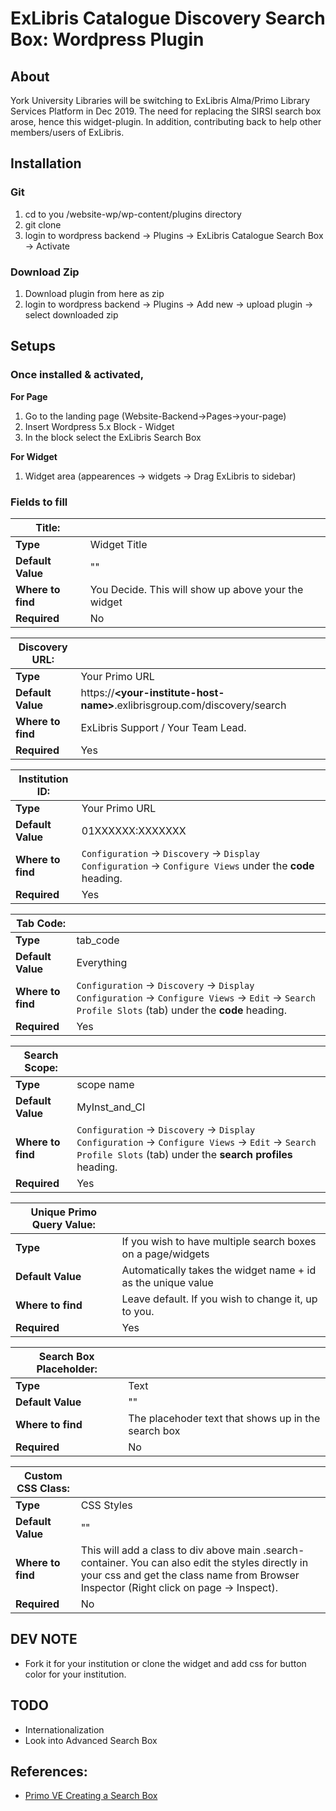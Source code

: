 # ExLibris Catalogue Discovery Search Box: Wordpress Plugin

## About
York University Libraries will be switching to ExLibris Alma/Primo Library Services Platform in Dec 2019. The need for replacing the SIRSI search box arose, hence this widget-plugin. In addition, contributing back to help other members/users of ExLibris.

## Installation
### Git

1. cd to you /website-wp/wp-content/plugins directory
2. git clone 
3. login to wordpress backend -> Plugins -> ExLibris Catalogue Search Box -> Activate

### Download Zip
1. Download plugin from here as zip
2. login to wordpress backend -> Plugins -> Add new -> upload plugin -> select downloaded zip

## Setups
### Once installed & activated, 

**For Page**

1. Go to the landing page (Website-Backend->Pages->your-page)
2. Insert Wordpress 5.x Block - Widget
3. In the block select the ExLibris Search Box

**For Widget**

1. Widget area (appearences -> widgets -> Drag ExLibris to sidebar)

### Fields to fill ###


| **Title:** ||
---------------------- | -------------
| **Type** | Widget Title |
| **Default Value** | "" 
| **Where to find** | You Decide. This will show up above your the widget
| **Required** | No |

| **Discovery URL:** ||
---------------------- | -------------
| **Type** | Your Primo URL |
| **Default Value** | https://**\<your-institute-host-name>**.exlibrisgroup.com/discovery/search
| **Where to find** | ExLibris Support / Your Team Lead.
| **Required** | Yes |

| **Institution ID:** ||
---------------------- | -------------
| **Type** | Your Primo URL |
| **Default Value** |  01XXXXXX:XXXXXXX |
| **Where to find** | ```Configuration``` -> ```Discovery``` -> ```Display Configuration``` -> ```Configure Views``` under the **code** heading. |
| **Required** | Yes |

| **Tab Code:** ||
---------------------- | -------------
| **Type** | tab\_code |
| **Default Value** | Everything |
| **Where to find** | ```Configuration``` -> ```Discovery``` -> ```Display Configuration``` -> ```Configure Views``` -> ```Edit``` -> ```Search Profile Slots``` (tab) under the **code** heading.
| **Required** | Yes |

| **Search Scope:** ||
---------------------- | -------------
| **Type** | scope name|
| **Default Value** | MyInst_and_CI |
| **Where to find** | ```Configuration``` -> ```Discovery``` -> ```Display Configuration``` -> ```Configure Views``` -> ```Edit``` -> ```Search Profile Slots``` (tab) under the **search profiles** heading.
| **Required** | Yes |

| **Unique Primo Query Value:** ||
---------------------- | -------------
| **Type** | If you wish to have multiple search boxes on a page/widgets|
| **Default Value** | Automatically takes the widget name + id as the unique value |
| **Where to find** | Leave default. If you wish to change it, up to you.
| **Required** | Yes |

| **Search Box Placeholder:** ||
---------------------- | -------------
| **Type** | Text |
| **Default Value** | "" |
| **Where to find** | The placehoder text that shows up in the search box
| **Required** | No |

| **Custom CSS Class:** ||
---------------------- | -------------
| **Type** | CSS Styles|
| **Default Value** | "" |
| **Where to find** | This will add a class to div above main .search-container. You can also edit the styles directly in your css and get the class name from Browser Inspector (Right click on page -> Inspect).
| **Required** | No |


## DEV NOTE
* Fork it for your institution or clone the widget and add css for button color for your institution. 

## TODO
* Internationalization 
* Look into Advanced Search Box

## References:

* [Primo VE Creating a Search Box](https://knowledge.exlibrisgroup.com/Primo/Product_Documentation/020Primo_VE/008Primo_VE_User_Interface/010Primo_VE_Customization_-_Best_Practices#Creating_a_Search_Box_With_Deep_Links_to_Primo_VE)




